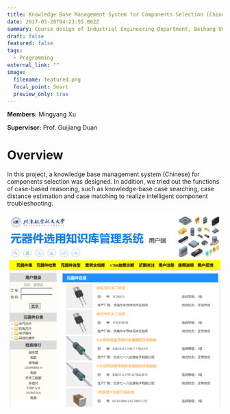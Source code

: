 ```yaml
---
title: Knowledge Base Management System for Components Selection (Chinese)
date: 2017-05-20T04:23:55.002Z
summary: Course design of Industrial Engineering Department, Beihang University
draft: false
featured: false
tags:
  - Programming
external_link: ""
image:
  filename: featured.png
  focal_point: Smart
  preview_only: true
---
```

**Members:** Mingyang Xu

**Supervisor:** Prof. Guijiang Duan

# Overview

In this project, a knowledge base management system (Chinese) for components selection was designed. In addition, we tried out the functions of case-based reasoning, such as knowledge-base case searching, case distance estimation and case matching to realize intelligent component troubleshooting.

![](co1.png)